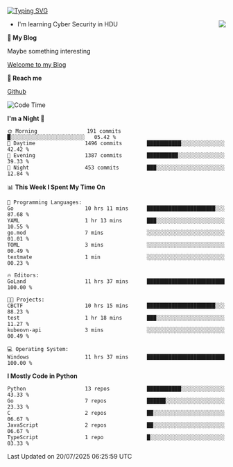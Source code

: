 [![Typing SVG](https://readme-typing-svg.herokuapp.com?font=Fira+Code&pause=1000&random=false&width=450&height=60&lines=Hello+%F0%9F%91%8B%F0%9F%8F%BB;I'm+JBNRZ)](https://git.io/typing-svg)

<a href="#">
  <img align="right" src="https://github-readme-stats.vercel.app/api?username=JBNRZ&show_icons=true&bg_color=15,f2f7fd,E0EAFC" />
</a>

- I'm learning Cyber Security in HDU

 **🌱 My Blog**

Maybe something interesting

[Welcome to my Blog](https://jbnrz.com.cn/)

 **💬 Reach me** 

[Github](https://github.com/JBNRZ)


<!--START_SECTION:waka-->
![Code Time](http://img.shields.io/badge/Code%20Time-1%2C321%20hrs%2010%20mins-blue)

**I'm a Night 🦉** 

```text
🌞 Morning                191 commits         █░░░░░░░░░░░░░░░░░░░░░░░░   05.42 % 
🌆 Daytime                1496 commits        ███████████░░░░░░░░░░░░░░   42.42 % 
🌃 Evening                1387 commits        ██████████░░░░░░░░░░░░░░░   39.33 % 
🌙 Night                  453 commits         ███░░░░░░░░░░░░░░░░░░░░░░   12.84 % 
```


📊 **This Week I Spent My Time On** 

```text
💬 Programming Languages: 
Go                       10 hrs 11 mins      ██████████████████████░░░   87.68 % 
YAML                     1 hr 13 mins        ███░░░░░░░░░░░░░░░░░░░░░░   10.55 % 
go.mod                   7 mins              ░░░░░░░░░░░░░░░░░░░░░░░░░   01.01 % 
TOML                     3 mins              ░░░░░░░░░░░░░░░░░░░░░░░░░   00.49 % 
textmate                 1 min               ░░░░░░░░░░░░░░░░░░░░░░░░░   00.23 % 

🔥 Editors: 
GoLand                   11 hrs 37 mins      █████████████████████████   100.00 % 

🐱‍💻 Projects: 
CBCTF                    10 hrs 15 mins      ██████████████████████░░░   88.23 % 
test                     1 hr 18 mins        ███░░░░░░░░░░░░░░░░░░░░░░   11.27 % 
kubeovn-api              3 mins              ░░░░░░░░░░░░░░░░░░░░░░░░░   00.49 % 

💻 Operating System: 
Windows                  11 hrs 37 mins      █████████████████████████   100.00 % 
```

**I Mostly Code in Python** 

```text
Python                   13 repos            ███████████░░░░░░░░░░░░░░   43.33 % 
Go                       7 repos             ██████░░░░░░░░░░░░░░░░░░░   23.33 % 
C                        2 repos             ██░░░░░░░░░░░░░░░░░░░░░░░   06.67 % 
JavaScript               2 repos             ██░░░░░░░░░░░░░░░░░░░░░░░   06.67 % 
TypeScript               1 repo              █░░░░░░░░░░░░░░░░░░░░░░░░   03.33 % 
```




 Last Updated on 20/07/2025 06:25:59 UTC
<!--END_SECTION:waka-->
